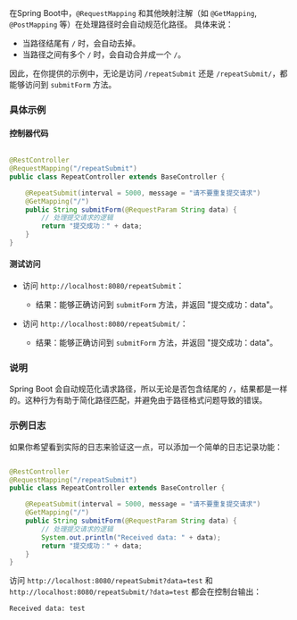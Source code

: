 在Spring Boot中，`@RequestMapping` 和其他映射注解（如 `@GetMapping`, `@PostMapping` 等）在处理路径时会自动规范化路径。
具体来说：

- 当路径结尾有 `/` 时，会自动去掉。
- 当路径之间有多个 `/` 时，会自动合并成一个 `/`。

因此，在你提供的示例中，无论是访问 `/repeatSubmit` 还是 `/repeatSubmit/`，都能够访问到 `submitForm` 方法。

### 具体示例

#### 控制器代码

```java

@RestController
@RequestMapping("/repeatSubmit")
public class RepeatController extends BaseController {

    @RepeatSubmit(interval = 5000, message = "请不要重复提交请求")
    @GetMapping("/")
    public String submitForm(@RequestParam String data) {
        // 处理提交请求的逻辑
        return "提交成功：" + data;
    }
}
```

#### 测试访问

- 访问 `http://localhost:8080/repeatSubmit`：
    - 结果：能够正确访问到 `submitForm` 方法，并返回 "提交成功：data"。

- 访问 `http://localhost:8080/repeatSubmit/`：
    - 结果：能够正确访问到 `submitForm` 方法，并返回 "提交成功：data"。

### 说明

Spring Boot 会自动规范化请求路径，所以无论是否包含结尾的 `/`，结果都是一样的。这种行为有助于简化路径匹配，并避免由于路径格式问题导致的错误。

### 示例日志

如果你希望看到实际的日志来验证这一点，可以添加一个简单的日志记录功能：

```java

@RestController
@RequestMapping("/repeatSubmit")
public class RepeatController extends BaseController {

    @RepeatSubmit(interval = 5000, message = "请不要重复提交请求")
    @GetMapping("/")
    public String submitForm(@RequestParam String data) {
        // 处理提交请求的逻辑
        System.out.println("Received data: " + data);
        return "提交成功：" + data;
    }
}
```

访问 `http://localhost:8080/repeatSubmit?data=test` 和 `http://localhost:8080/repeatSubmit/?data=test` 都会在控制台输出：

```
Received data: test
```